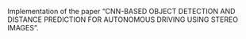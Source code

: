 
Implementation of the paper “CNN-BASED OBJECT DETECTION AND DISTANCE PREDICTION FOR AUTONOMOUS DRIVING USING STEREO IMAGES”. 
